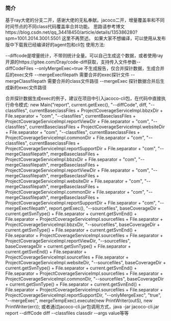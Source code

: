 ### 简介
      
 基于ray大佬的分支二开，感谢大佬的无私奉献。jacoco二开，增量覆盖率和不同时间节点的不同class代码覆盖率合并功能。
 思路请参考博文https://blog.csdn.net/qq_34418450/article/details/135386280?spm=1001.2014.3001.5501
 这里不再赘述。
 如果大家不想编译，可以使用从发布版中下载我已经编译好的agent包和cli包
使用方法:

--diffcode是增量统计，不带则统计全量。可以自己生成这个数据，或者使用ray开源的https://gitee.com/Dray/code-diff获取，支持传入文件参数--diffCodeFiles
--onlyMergeExec=true 不生成报告，仅合并探针数据，生成合并后的exec文件 
--mergeExecfilepath 需要合并的exec探针文件
 --mergeClassfilepath 需要合并的class文件路径
 --mergeExec 探针数据合并后生成新的exec文件路径 

合并探针数据生成exec的例子，建议在项目中引入jacoco-cli包，在代码中直接执行命令模式: 
         new Main("report",
                    current.getExec(),
                  "--diffCode", diff,
                    "--classfiles", currentBaseclassFiles + ProjectCoverageServiceImpl.bbzxDir + File.separator + "com",
                    "--classfiles", currentBaseclassFiles + ProjectCoverageServiceImpl.reportViewDir + File.separator + "com",
                    "--classfiles", currentBaseclassFiles + ProjectCoverageServiceImpl.websiteDir + File.separator + "com",
                    "--classfiles", currentBaseclassFiles + ProjectCoverageServiceImpl.commonDir + File.separator + "com",
                    "--classfiles", currentBaseclassFiles + ProjectCoverageServiceImpl.reportSupportDir + File.separator + "com",
                    "--mergeClassfilepath", mergeBaseclassFiles + ProjectCoverageServiceImpl.bbzxDir + File.separator + "com",
                    "--mergeClassfilepath", mergeBaseclassFiles + ProjectCoverageServiceImpl.reportViewDir + File.separator + "com",
                    "--mergeClassfilepath", mergeBaseclassFiles + ProjectCoverageServiceImpl.websiteDir + File.separator + "com",
                    "--mergeClassfilepath", mergeBaseclassFiles + ProjectCoverageServiceImpl.commonDir + File.separator + "com",
                    "--mergeClassfilepath", mergeBaseclassFiles + ProjectCoverageServiceImpl.reportSupportDir + File.separator + "com",
                    "--mergeExecfilepath", report.getExec(),
                    "--sourcefiles", baseCoverageDir + current.getSvnType() + File.separator + current.getSvnEnd() + File.separator + ProjectCoverageServiceImpl.sourcefiles + File.separator + ProjectCoverageServiceImpl.bbzxDir,
                    "--sourcefiles", baseCoverageDir + current.getSvnType() + File.separator + current.getSvnEnd() + File.separator + ProjectCoverageServiceImpl.sourcefiles + File.separator + ProjectCoverageServiceImpl.reportViewDir,
                    "--sourcefiles", baseCoverageDir + current.getSvnType() + File.separator + current.getSvnEnd() + File.separator + ProjectCoverageServiceImpl.sourcefiles + File.separator + ProjectCoverageServiceImpl.websiteDir,
                    "--sourcefiles", baseCoverageDir + current.getSvnType() + File.separator + current.getSvnEnd() + File.separator + ProjectCoverageServiceImpl.sourcefiles + File.separator + ProjectCoverageServiceImpl.commonDir,
                    "--sourcefiles", baseCoverageDir + current.getSvnType() + File.separator + current.getSvnEnd() + File.separator + ProjectCoverageServiceImpl.sourcefiles + File.separator + ProjectCoverageServiceImpl.reportSupportDir,
                    "--onlyMergeExec", "true",
                    "--mergeExec", mergeTempExec).execute(new PrintWriter(outS),
                    new PrintWriter(err));
或者通过jacoco-cli.jar包调用方式，java -jar  jacoco-cli.jar report --diffCode diff  --classfiles classdir --args value等等            
